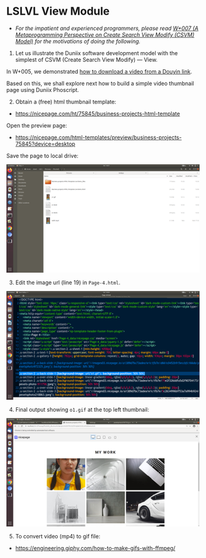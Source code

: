 # LSLVL View Module

- _For the impatient and experienced programmers,
please read [W+007 (A Metaprogramming Perspective on 
Create Search View Modify (CSVM) Model)](https://github.com/udexon/Webpp/blob/main/W+007_Meta_CSVM.md)
 for the
motivations of doing the following._

1. Let us illustrate the Duniix software development model with the simplest of CSVM (Create Search View Modify) &mdash; View.

In W+005, we demonstrated [how to download a video from a Douyin link](https://github.com/udexon/Webpp/blob/main/W+005_Video.md). 

Based on this, we shall explore next how to build a simple video thumbnail page using Duniix Phoscript.


2. Obtain a (free) html thumbnail template:

- https://nicepage.com/ht/75845/business-projects-html-template

Open the preview page:

- https://nicepage.com/html-templates/preview/business-projects-75845?device=desktop

Save the page to local drive: 

<img src="https://github.com/udexon/Webpp/blob/main/img/Thumbnail-template.png" width=600>


3. Edit the image url (line 19) in `Page-4.html`.

<img src="https://github.com/udexon/Webpp/blob/main/img/img_url.png" width=600>


4. Final output showing `o1.gif` at the top left thumbnail:

<img src="https://github.com/udexon/Webpp/blob/main/img/mod_html.png" width=600>


5. To convert video (mp4) to gif file:

- https://engineering.giphy.com/how-to-make-gifs-with-ffmpeg/
